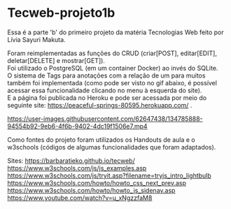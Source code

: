 # Tecweb-projeto1b

Essa é a parte 'b' do primeiro projeto da matéria Tecnologias Web feito por Lívia Sayuri Makuta.<br> 

Foram reimplementadas as funções do CRUD (criar[POST], editar[EDIT], deletar[DELETE] e mostrar[GET]).<br>
Foi utilizado o PostgreSQL (em um container Docker) ao invés do SQLite. <br>
O sistema de Tags para anotações com a relação de um para muitos também foi implementada (como pode ser visto no gif abaixo, é possível acessar essa funcionalidade clicando no menu à esquerda do site). <br>
E a página foi publicada no Heroku e pode ser acessada por meio do seguinte site: https://peaceful-springs-80595.herokuapp.com/ . <br>


https://user-images.githubusercontent.com/62647438/134785888-94554b92-9eb6-4f6b-9402-4dc19f1506e7.mp4


Como fontes do projeto foram utilizados os Handouts de aula e o w3schools (códigos de algumas funcionalidades que foram adaptados).<br>

Sites: https://barbaratieko.github.io/tecweb/ <br>
https://www.w3schools.com/js/js_examples.asp <br>
https://www.w3schools.com/js/tryit.asp?filename=tryjs_intro_lightbulb <br>
https://www.w3schools.com/howto/howto_css_next_prev.asp <br>
https://www.w3schools.com/howto/howto_js_sidenav.asp <br>
https://www.youtube.com/watch?v=u_xNgzzfaM8 <br>



